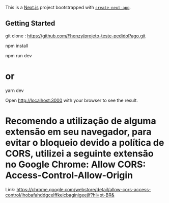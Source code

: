 This is a [Next.js](https://nextjs.org/) project bootstrapped with [`create-next-app`](https://github.com/vercel/next.js/tree/canary/packages/create-next-app).

## Getting Started
 git clone : https://github.com/Fhenzy/projeto-teste-pedidoPago.git
 
 npm install 

npm run dev
# or
yarn dev

Open [http://localhost:3000](http://localhost:3000) with your browser to see the result.


# Recomendo a utilização de alguma extensão em seu navegador, para evitar o bloqueio devido a política de CORS, utilizei a seguinte extensão no Google Chrome: Allow CORS: Access-Control-Allow-Origin
Link: https://chrome.google.com/webstore/detail/allow-cors-access-control/lhobafahddgcelffkeicbaginigeejlf?hl=pt-BR&

